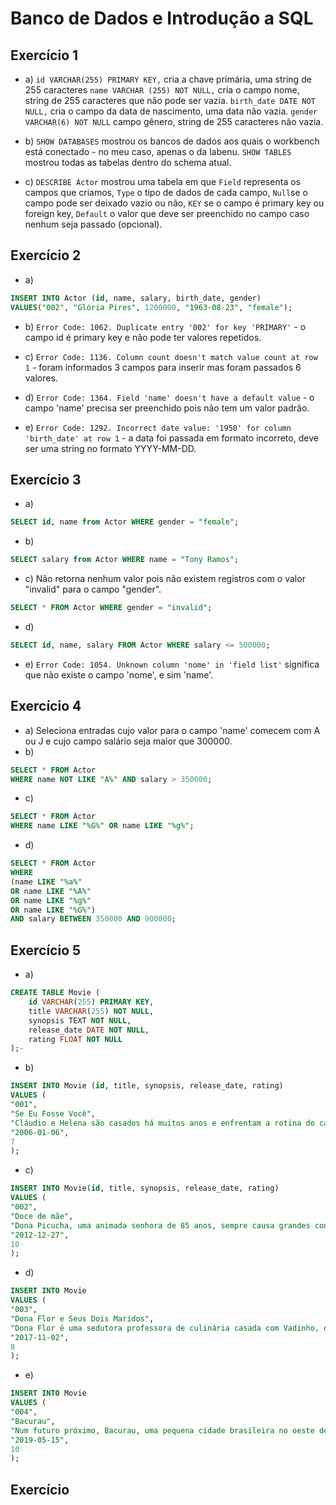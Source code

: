 # Banco de Dados e Introdução a SQL

## Exercício 1
- a) `id VARCHAR(255) PRIMARY KEY,` cria a chave primária, uma string de 255 caracteres
`name VARCHAR (255) NOT NULL,` cria o campo nome, string de 255 caracteres que não pode ser vazia.
`birth_date DATE NOT NULL,` cria o campo da data de nascimento, uma data não vazia.
`gender VARCHAR(6) NOT NULL` campo gênero, string de 255 caracteres não vazia.

- b) `SHOW DATABASES` mostrou os bancos de dados aos quais o workbench está conectado - no meu caso, apenas o da labenu. `SHOW TABLES` mostrou todas as tabelas dentro do schema atual.
- c) `DESCRIBE Actor` mostrou uma tabela em que `Field` representa os campos que criamos, `Type` o tipo de dados de cada campo, `Null`se o campo pode ser deixado vazio ou não, `KEY` se o campo é primary key ou foreign key, `Default` o valor que deve ser preenchido no campo caso nenhum seja passado (opcional).

## Exercício 2
- a) 
```sql
INSERT INTO Actor (id, name, salary, birth_date, gender)
VALUES("002", "Glória Pires", 1200000, "1963-08-23", "female");
```
- b) `Error Code: 1062. Duplicate entry '002' for key 'PRIMARY'` - o campo id é primary key e não pode ter valores repetidos.

- c) `Error Code: 1136. Column count doesn't match value count at row 1` - foram informados 3 campos para inserir mas foram passados 6 valores.
- d) `Error Code: 1364. Field 'name' doesn't have a default value` - o campo 'name' precisa ser preenchido pois não tem um valor padrão.
- e) `Error Code: 1292. Incorrect date value: '1950' for column 'birth_date' at row 1` - a data foi passada em formato incorreto, deve ser uma string no formato YYYY-MM-DD.

## Exercício 3
- a) 
```sql
SELECT id, name from Actor WHERE gender = "female";
```
- b)
```sql
SELECT salary from Actor WHERE name = "Tony Ramos";
```
- c) Não retorna nenhum valor pois não existem registros com o valor "invalid" para o campo "gender".

```sql
SELECT * FROM Actor WHERE gender = "invalid";
```
- d) 
```sql
SELECT id, name, salary FROM Actor WHERE salary <= 500000;
```

- e) `Error Code: 1054. Unknown column 'nome' in 'field list'` significa que não existe o campo 'nome', e sim 'name'.

## Exercício 4
- a) Seleciona entradas cujo valor para o campo 'name' comecem com A ou J e cujo campo salário seja maior que 300000.
- b)

```sql
SELECT * FROM Actor
WHERE name NOT LIKE "A%" AND salary > 350000;
```
- c)
```sql
SELECT * FROM Actor
WHERE name LIKE "%G%" OR name LIKE "%g%"; 
```

- d)
```sql
SELECT * FROM Actor
WHERE
(name LIKE "%a%" 
OR name LIKE "%A%" 
OR name LIKE "%g%"
OR name LIKE "%G%")
AND salary BETWEEN 350000 AND 900000;
```


## Exercício 5
- a) 
```sql
CREATE TABLE Movie (
	id VARCHAR(255) PRIMARY KEY,
    title VARCHAR(255) NOT NULL,
    synopsis TEXT NOT NULL,
    release_date DATE NOT NULL,
    rating FLOAT NOT NULL
);-
```

- b) 
```sql
INSERT INTO Movie (id, title, synopsis, release_date, rating) 
VALUES (
"001", 
"Se Eu Fosse Você", 
"Cláudio e Helena são casados há muitos anos e enfrentam a rotina do casamento. Um dia eles são atingidos por um fenômeno inexplicável e trocam de corpos",
"2006-01-06",
7
);
```

- c) 
```sql
INSERT INTO Movie(id, title, synopsis, release_date, rating)
VALUES (
"002",
"Doce de mãe",
"Dona Picucha, uma animada senhora de 85 anos, sempre causa grandes confusões. A vida dela e dos seus quatro filhos sofre uma reviravolta depois que Zaida, empregada e amiga de Dona Picucha, anuncia que vai se casar e não poderá mais morar com ela",
"2012-12-27",
10
);

```

- d)
```sql
INSERT INTO Movie
VALUES (
"003",
"Dona Flor e Seus Dois Maridos",
"Dona Flor é uma sedutora professora de culinária casada com Vadinho, que só quer saber de farras e jogatina nas boates. A vida de abusos acaba por acarretar sua morte precoce.",
"2017-11-02",
8
);
```

- e)
```sql
INSERT INTO Movie
VALUES (
"004",
"Bacurau",
"Num futuro próximo, Bacurau, uma pequena cidade brasileira no oeste de Pernambuco, lamenta a perda de sua matriarca, Carmelita (Lia de Itamaracá), que viveu até os 94 anos. Dias depois, seus habitantes aos poucos percebem algo estranho acontecer na região: enquanto drones passeiam pelos céus, estrangeiros chegam pela primeira vez na cidade com planos de exterminar toda a população ali residente, carros são atingidos por tiros e cadáveres começam a aparecer. Os habitantes chegam à conclusão de que estão sendo atacados. Resta identificar o inimigo e criar coletivamente um meio de defesa.",
"2019-05-15",
10
);
```

## Exercício 


```sql

```

```sql

```